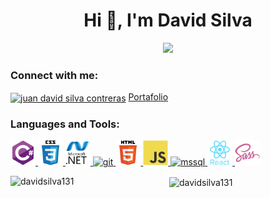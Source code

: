 <h1 align="center">Hi 👋, I'm David Silva</h1>
<div align="center"><img src="https://media1.giphy.com/media/1TH26KKNDi5bpsL6np/giphy.gif?cid=ecf05e478rekbin6oapqnp8hfi00wlld128gbkcuwcdwwv64&rid=giphy.gif&ct=g" width="300px"/><div/>
<h3 align="left">Connect with me:</h3>
<p align="left">
<a href="https://www.linkedin.com/in/juan-david-silva-contreras-aa3091251/" target="blank"><img align="center" src="https://raw.githubusercontent.com/rahuldkjain/github-profile-readme-generator/master/src/images/icons/Social/linked-in-alt.svg" alt="juan david silva contreras" height="30" width="40" /></a>
<a href="https://davidsilva131.github.io/Portafolio/" target="_blank"> Portafolio<a/>
</p>

<h3 align="left">Languages and Tools:</h3>
<p align="left"> <a href="https://www.w3schools.com/cs/" target="_blank" rel="noreferrer"> <img src="https://raw.githubusercontent.com/devicons/devicon/master/icons/csharp/csharp-original.svg" alt="csharp" width="40" height="40"/> </a> <a href="https://www.w3schools.com/css/" target="_blank" rel="noreferrer"> <img src="https://raw.githubusercontent.com/devicons/devicon/master/icons/css3/css3-original-wordmark.svg" alt="css3" width="40" height="40"/> </a> <a href="https://dotnet.microsoft.com/" target="_blank" rel="noreferrer"> <img src="https://raw.githubusercontent.com/devicons/devicon/master/icons/dot-net/dot-net-original-wordmark.svg" alt="dotnet" width="40" height="40"/> </a> <a href="https://git-scm.com/" target="_blank" rel="noreferrer"> <img src="https://www.vectorlogo.zone/logos/git-scm/git-scm-icon.svg" alt="git" width="40" height="40"/> </a> <a href="https://www.w3.org/html/" target="_blank" rel="noreferrer"> <img src="https://raw.githubusercontent.com/devicons/devicon/master/icons/html5/html5-original-wordmark.svg" alt="html5" width="40" height="40"/> </a> <a href="https://developer.mozilla.org/en-US/docs/Web/JavaScript" target="_blank" rel="noreferrer"> <img src="https://raw.githubusercontent.com/devicons/devicon/master/icons/javascript/javascript-original.svg" alt="javascript" width="40" height="40"/> </a> <a href="https://www.microsoft.com/en-us/sql-server" target="_blank" rel="noreferrer"> <img src="https://www.svgrepo.com/show/303229/microsoft-sql-server-logo.svg" alt="mssql" width="40" height="40"/> </a> <a href="https://reactjs.org/" target="_blank" rel="noreferrer"> <img src="https://raw.githubusercontent.com/devicons/devicon/master/icons/react/react-original-wordmark.svg" alt="react" width="40" height="40"/> </a> <a href="https://sass-lang.com" target="_blank" rel="noreferrer"> <img src="https://raw.githubusercontent.com/devicons/devicon/master/icons/sass/sass-original.svg" alt="sass" width="40" height="40"/> </a> </p>

<p><img align="left" src="https://github-readme-stats.vercel.app/api/top-langs?username=davidsilva131&show_icons=true&theme=dark&title_color=ff0000&text_color=b30000&hide_border=true&locale=en&layout=compact" alt="davidsilva131" /></p>

<p>&nbsp;<img align="center" src="https://github-readme-stats.vercel.app/api?username=davidsilva131&show_icons=true&theme=dark&title_color=ff0000&text_color=b30000&hide_border=true&locale=en" alt="davidsilva131" /></p>
